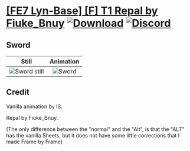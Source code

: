 # [\[FE7 Lyn-Base\] \[F\] T1 Repal by Fiuke_Bnuy](./) [![Download](https://img.shields.io/badge/Download--red?style=social&logo=github)](https://minhaskamal.github.io/DownGit/#/home?url=https://github.com/Klokinator/FE-Repo/tree/main/Battle%20Animations%2FLords%20-%20Vanilla%20and%20Custom%2F%5BFE7%20Lyn-Base%5D%20%5BF%5D%20T1%20Repal%20by%20Fiuke_Bnuy%2F1.%20Sword%20(ALT)) [![Discord](https://img.shields.io/badge/Discord--blue?style=social&logo=discord)](https://discord.gg/C7VNGnyTPA)

## Sword

| Still | Animation |
| :---: | :-------: |
| ![Sword still](./Sword_000.png) | ![Sword](./Sword.gif) |

## Credit

Vanilla animation by IS.

Repal by Fiuke_Bnuy.

(The only difference between the "normal" and the "Alt", is that the "ALT" has the vanilla Sheets, but it does not have some little corrections that I made Frame by Frame)
